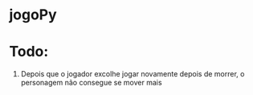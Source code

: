 # jogoPy

# Todo:

1. Depois que o jogador excolhe jogar novamente depois de morrer, o personagem não consegue se mover mais